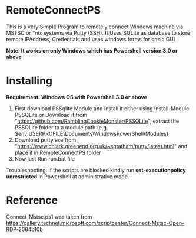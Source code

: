 # RemoteConnectPS
This is a very Simple Program to remotely connect Windows machine via MSTSC or *nix systems via Putty (SSH).
It Uses SQLite as database to store remote IPAddress, Credentials and uses windows forms for basic GUI

**Note: It works on only Windows which has Powershell version 3.0 or above**

# Installing
**Requirement: Windows OS with Powershell 3.0 or above**

1. First download PSSqlite Module and Install it either using Install-Module PSSQLite or Download it from "https://github.com/RamblingCookieMonster/PSSQLite", extract the PSSQLite folder to a module path (e.g. $env:USERPROFILE\Documents\WindowsPowerShell\Modules\)
1. Download putty.exe from "https://www.chiark.greenend.org.uk/~sgtatham/putty/latest.html" and place it in RemoteConnectPS folder
1. Now just Run run.bat file

Troubleshooting: if the scripts are blocked kindly run **set-executionpolicy unrestricted** in Powershell at administrative mode.

# Reference
Connect-Mstsc.ps1 was taken from https://gallery.technet.microsoft.com/scriptcenter/Connect-Mstsc-Open-RDP-2064b10b
